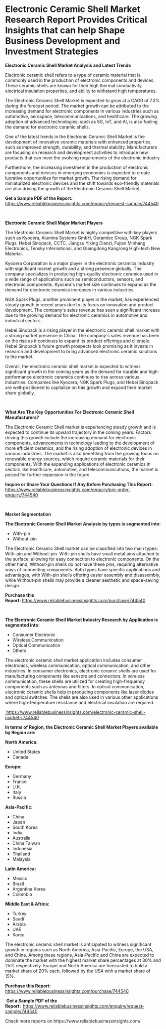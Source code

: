<p><h1>Electronic Ceramic Shell Market Research Report Provides Critical Insights that can help Shape Business Development and Investment Strategies</h1></p><p><strong>Electronic Ceramic Shell Market Analysis and Latest Trends</strong></p>
<p><p>Electronic ceramic shell refers to a type of ceramic material that is commonly used in the production of electronic components and devices. These ceramic shells are known for their high thermal conductivity, electrical insulation properties, and ability to withstand high temperatures.</p><p>The Electronic Ceramic Shell Market is expected to grow at a CAGR of 7.3% during the forecast period. The market growth can be attributed to the increasing demand for electronic components in various industries such as automotive, aerospace, telecommunications, and healthcare. The growing adoption of advanced technologies, such as 5G, IoT, and AI, is also fueling the demand for electronic ceramic shells.</p><p>One of the latest trends in the Electronic Ceramic Shell Market is the development of innovative ceramic materials with enhanced properties, such as improved strength, durability, and thermal stability. Manufacturers are focusing on research and development activities to introduce new products that can meet the evolving requirements of the electronic industry.</p><p>Furthermore, the increasing investment in the production of electronic components and devices in emerging economies is expected to create lucrative opportunities for market growth. The rising demand for miniaturized electronic devices and the shift towards eco-friendly materials are also driving the growth of the Electronic Ceramic Shell Market.</p></p>
<p><strong>Get a Sample PDF of the Report:&nbsp;</strong> <a href="https://www.reliablebusinessinsights.com/enquiry/request-sample/744540">https://www.reliablebusinessinsights.com/enquiry/request-sample/744540</a></p>
<p>&nbsp;</p>
<p><strong>Electronic Ceramic Shell Major Market Players</strong></p>
<p><p>The Electronic Ceramic Shell Market is highly competitive with key players such as Kyocera, Alumina Systems GmbH, Geramtec Group, NGK Spark Plugs, Hebei Sinopack, CCTC, Jiangsu Yixing Dianzi, Fujian Minhang Electronics, Tensky International, and Guangdong Kangrong High-tech New Material. </p><p>Kyocera Corporation is a major player in the electronic ceramics industry with significant market growth and a strong presence globally. The company specializes in producing high-quality electronic ceramics used in a wide range of applications such as semiconductors, sensors, and electronic components. Kyocera's market size continues to expand as the demand for electronic ceramics increases in various industries.</p><p>NGK Spark Plugs, another prominent player in the market, has experienced steady growth in recent years due to its focus on innovation and product development. The company's sales revenue has seen a significant increase due to the growing demand for electronic ceramics in automotive and industrial sectors.</p><p>Hebei Sinopack is a rising player in the electronic ceramic shell market with a strong market presence in China. The company's sales revenue has been on the rise as it continues to expand its product offerings and clientele. Hebei Sinopack's future growth prospects look promising as it invests in research and development to bring advanced electronic ceramic solutions to the market.</p><p>Overall, the electronic ceramic shell market is expected to witness significant growth in the coming years as the demand for durable and high-performance electronic ceramics continues to rise across various industries. Companies like Kyocera, NGK Spark Plugs, and Hebei Sinopack are well-positioned to capitalize on this growth and expand their market share globally.</p></p>
<p>&nbsp;</p>
<p><strong>What Are The Key Opportunities For Electronic Ceramic Shell Manufacturers?</strong></p>
<p><p>The Electronic Ceramic Shell market is experiencing steady growth and is expected to continue its upward trajectory in the coming years. Factors driving this growth include the increasing demand for electronic components, advancements in technology leading to the development of more efficient ceramics, and the rising adoption of electronic devices in various industries. The market is also benefiting from the growing focus on renewable energy sources, which require ceramic materials for their components. With the expanding applications of electronic ceramics in sectors like healthcare, automotive, and telecommunications, the market is poised for further expansion in the future.</p></p>
<p><strong>Inquire or Share Your Questions If Any Before Purchasing This Report:</strong> <a href="https://www.reliablebusinessinsights.com/enquiry/pre-order-enquiry/744540">https://www.reliablebusinessinsights.com/enquiry/pre-order-enquiry/744540</a></p>
<p>&nbsp;</p>
<p><strong>Market Segmentation</strong></p>
<p><strong>The Electronic Ceramic Shell Market Analysis by types is segmented into:</strong></p>
<p><ul><li>With-pin</li><li>Without-pin</li></ul></p>
<p><p>The Electronic Ceramic Shell market can be classified into two main types: With-pin and Without-pin. With-pin shells have small metal pins attached to the surface, allowing for easy connection to electronic components. On the other hand, Without-pin shells do not have these pins, requiring alternative ways of connecting components. Both types have specific applications and advantages, with With-pin shells offering easier assembly and disassembly, while Without-pin shells may provide a cleaner aesthetic and space-saving design.</p></p>
<p><strong>Purchase this Report:&nbsp;</strong><a href="https://www.reliablebusinessinsights.com/purchase/744540">https://www.reliablebusinessinsights.com/purchase/744540</a></p>
<p>&nbsp;</p>
<p><strong>The Electronic Ceramic Shell Market Industry Research by Application is segmented into:</strong></p>
<p><ul><li>Consumer Electronic</li><li>Wireless Communication</li><li>Optical Communication</li><li>Others</li></ul></p>
<p><p>The electronic ceramic shell market application includes consumer electronics, wireless communication, optical communication, and other industries. In consumer electronics, electronic ceramic shells are used for manufacturing components like sensors and connectors. In wireless communication, these shells are utilized for creating high-frequency components such as antennas and filters. In optical communication, electronic ceramic shells help in producing components like laser diodes and optical switches. The shells are also used in various other applications where high-temperature resistance and electrical insulation are required.</p></p>
<p><a href="https://www.reliablebusinessinsights.com/electronic-ceramic-shell-market-r744540">&nbsp;https://www.reliablebusinessinsights.com/electronic-ceramic-shell-market-r744540</a></p>
<p><strong>In terms of Region, the Electronic Ceramic Shell Market Players available by Region are:</strong></p>
<p>
    <p> <strong> North America: </strong>
        <ul>
            <li>United States</li>
            <li>Canada</li>
        </ul>
        </p> 
    <p> <strong> Europe: </strong>
        <ul>
            <li>Germany</li>
            <li>France</li>
            <li>U.K.</li>
            <li>Italy</li>
            <li>Russia</li>
        </ul>
        </p> 
    <p> <strong> Asia-Pacific: </strong>
        <ul>
            <li>China</li>
            <li>Japan</li>
            <li>South Korea</li>
            <li>India</li>
            <li>Australia</li>
            <li>China Taiwan</li>
            <li>Indonesia</li>
            <li>Thailand</li>
            <li>Malaysia</li>
        </ul>
        </p> 
    <p> <strong> Latin America: </strong>
        <ul>
            <li>Mexico</li>
            <li>Brazil</li>
            <li>Argentina Korea</li>
            <li>Colombia</li>
        </ul>
        </p> 
    <p> <strong> Middle East & Africa: </strong>
        <ul>
            <li>Turkey</li>
            <li>Saudi</li>
            <li>Arabia</li>
            <li>UAE</li>
            <li>Korea</li>
        </ul>
    </p>
    </p>
<p><p>The electronic ceramic shell market is anticipated to witness significant growth in regions such as North America, Asia-Pacific, Europe, the USA, and China. Among these regions, Asia-Pacific and China are expected to dominate the market with the highest market share percentages at 30% and 25% respectively. Europe and North America are forecasted to hold a market share of 20% each, followed by the USA with a market share of 15%.</p></p>
<p><strong>Purchase this Report: </strong><a href="https://www.reliablebusinessinsights.com/purchase/744540">https://www.reliablebusinessinsights.com/purchase/744540</a></p>
<p>&nbsp;<strong>Get a Sample PDF of the Report:&nbsp;&nbsp;</strong><a href="https://www.reliablebusinessinsights.com/enquiry/request-sample/744540">https://www.reliablebusinessinsights.com/enquiry/request-sample/744540</a></p>
<p><strong></strong></p>
<p>Check more reports on https://www.reliablebusinessinsights.com/</p>